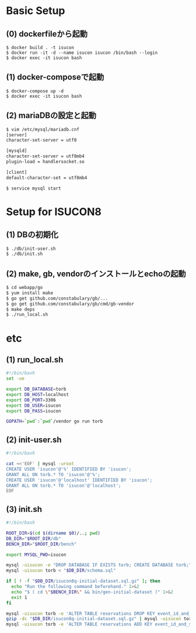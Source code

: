 # Basic Setup
## (0) dockerfileから起動
```
$ docker build . -t isucon
$ docker run -it -d --name isucon isucon /bin/bash --login
$ docker exec -it isucon bash
```

## (1) docker-composeで起動
```
$ docker-compose up -d
$ docker exec -it isucon bash
```

## (2) mariaDBの設定と起動

```bash
$ vim /etc/mysql/mariadb.cnf
[server]
character-set-server = utf8

[mysqld]
character-set-server = utf8mb4
plugin-load = handlersocket.so

[client]
default-character-set = utf8mb4

$ service mysql start
```

# Setup for ISUCON8
## (1) DBの初期化
```bash
$ ./db/init-user.sh
$ ./db/init.sh
```
## (2) make, gb, vendorのインストールとechoの起動
```bash
$ cd webapp/go
$ yum install make
$ go get github.com/constabulary/gb/...
$ go get github.com/constabulary/gb/cmd/gb-vendor
$ make deps
$ ./run_local.sh
```

# etc
## (1) run_local.sh
```bash
#!/bin/bash
set -ue

export DB_DATABASE=torb
export DB_HOST=localhost
export DB_PORT=3306
export DB_USER=isucon
export DB_PASS=isucon

GOPATH=`pwd`:`pwd`/vendor go run torb
```

## (2) init-user.sh
```bash
#!/bin/bash

cat <<'EOF' | mysql -uroot
CREATE USER 'isucon'@'%' IDENTIFIED BY 'isucon';
GRANT ALL ON torb.* TO 'isucon'@'%';
CREATE USER 'isucon'@'localhost' IDENTIFIED BY 'isucon';
GRANT ALL ON torb.* TO 'isucon'@'localhost';
EOF
```

## (3) init.sh
```bash
#!/bin/bash

ROOT_DIR=$(cd $(dirname $0)/..; pwd)
DB_DIR="$ROOT_DIR/db"
BENCH_DIR="$ROOT_DIR/bench"

export MYSQL_PWD=isucon

mysql -uisucon -e "DROP DATABASE IF EXISTS torb; CREATE DATABASE torb;"
mysql -uisucon torb < "$DB_DIR/schema.sql"

if [ ! -f "$DB_DIR/isucon8q-initial-dataset.sql.gz" ]; then
  echo "Run the following command beforehand." 1>&2
  echo "$ ( cd \"$BENCH_DIR\" && bin/gen-initial-dataset )" 1>&2
  exit 1
fi

mysql -uisucon torb -e 'ALTER TABLE reservations DROP KEY event_id_and_sheet_id_idx'
gzip -dc "$DB_DIR/isucon8q-initial-dataset.sql.gz" | mysql -uisucon torb
mysql -uisucon torb -e 'ALTER TABLE reservations ADD KEY event_id_and_sheet_id_idx (event_id, sheet_id)'
```
